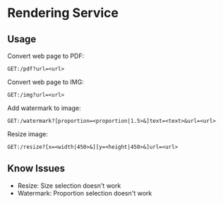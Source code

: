 Rendering Service
=================


Usage
-----

Convert web page to PDF:

    GET:/pdf?url=<url>

Convert web page to IMG:

    GET:/img?url=<url>

Add watermark to image:

    GET:/watermark?[proportion=<proportion|1.5>&]text=<text>&url=<url>
    
Resize image:

    GET:/resize?[x=<width|450>&][y=<height|450>&]url=<url>
    
Know Issues
-----------

* Resize: Size selection doesn't work 
* Watermark: Proportion selection doesn't work
